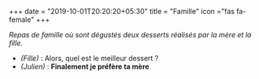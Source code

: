 +++
date = "2019-10-01T20:20:20+05:30"
title = "Famille"
icon ="fas fa-female"
+++

_Repas de famille où sont dégustés deux desserts réalisés par la mère et la fille._

* _(Fille)_ : Alors, quel est le meilleur dessert ?
* _(Julien)_ : **Finalement je préfère ta mère**
